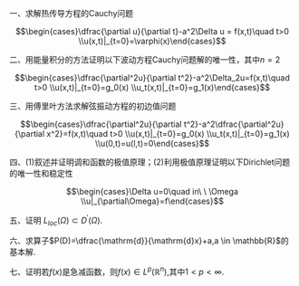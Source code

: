 一、求解热传导方程的Cauchy问题

$$\begin{cases}\dfrac{\partial u}{\partial t}-a^2\Delta u = f(x,t)\quad t>0 \\u(x,t)|_{t=0}=\varphi(x)\end{cases}$$

二、用能量积分的方法证明以下波动方程Cauchy问题解的唯一性，其中$n=2$

$$\begin{cases}\dfrac{\partial^2u}{\partial t^2}-a^2\Delta_2u=f(x,t)\quad t>0 \\u(x,t)|_{t=0}=g_0(x) \\u_t(x,t)|_{t=0}=g_1(x)\end{cases}$$

三、用傅里叶方法求解弦振动方程的初边值问题

$$\begin{cases}\dfrac{\partial^2u}{\partial t^2}-a^2\dfrac{\partial^2u}{\partial x^2}=f(x,t)\quad t>0 \\u(x,t)|_{t=0}=g_0(x) \\u_t(x,t)|_{t=0}=g_1(x) \\u(0,t)=u(l,t)=0\end{cases}$$

四、(1)叙述并证明调和函数的极值原理；(2)利用极值原理证明以下Dirichlet问题的唯一性和稳定性

$$\begin{cases}\Delta u=0\quad in\ \  \Omega \\u|_{\partial\Omega}=f\end{cases}$$

五、证明 $L_{loc}(\Omega) \subset D^{'}(\Omega)$.

六、求算子$P(D)=\dfrac{\mathrm{d}}{\mathrm{d}x}+a,a \in \mathbb{R}$的基本解.

七、证明若$f(x)$是急减函数，则$f(x)\in L^{p}(\mathbb{R}^n)$,其中$1<p<\infty$.
